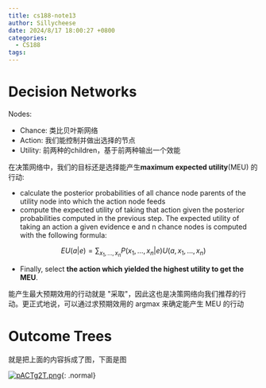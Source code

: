 ```yaml
---
title: cs188-note13
author: Sillycheese
date: 2024/8/17 18:00:27 +0800
categories:
  - CS188
tags:
---
```

# Decision Networks

Nodes:

- Chance: 类比贝叶斯网络
- Action: 我们能控制并做出选择的节点
- Utility: 前两种的children，基于前两种输出一个效能

在决策网络中，我们的目标还是选择能产生**maximum expected utility**(MEU) 的行动:

- calculate the posterior probabilities of all chance node parents of the utility node into which the action node feeds
- compute the expected utility of taking that action given the posterior probabilities computed in the previous step. The expected utility of taking an action a given evidence e and n chance nodes is computed with the following formula:

$$
EU(a|e) = \sum_{x_1, \ldots, x_n} P(x_1, \ldots, x_n | e) U(a, x_1, \ldots, x_n)
$$

- Finally, select **the action which yielded the highest utility to get the MEU**.

能产生最大预期效用的行动就是 "采取"，因此这也是决策网络向我们推荐的行动。更正式地说，可以通过求预期效用的 argmax 来确定能产生 MEU 的行动

# Outcome Trees 

就是把上面的内容拆成了图，下面是图


[![pACTg2T.png](https://s21.ax1x.com/2024/08/17/pACTg2T.png)](https://imgse.com/i/pACTg2T){: .normal}
